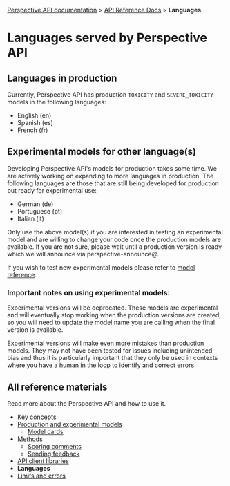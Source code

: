 [Perspective API documentation](https://github.com/conversationai/perspectiveapi/blob/master/README.md) > [API Reference Docs](README.md) > **Languages**

# Languages served by Perspective API

## Languages in production 

Currently, Perspective API has production `TOXICITY` and `SEVERE_TOXICITY` models in the following languages:

+ English (en)
+ Spanish (es)
+ French (fr)

## Experimental models for other language(s)

Developing Perspective API's models for production takes some time. We are actively working on expanding to more languages in production. The following languages are those that are still being developed for production but ready for experimental use:

+ German (de)
+ Portuguese (pt)
+ Italian (it)

Only use the above model(s) if you are interested in testing an experimental model and are willing to change your code once the production models are available. If you are not sure, please wait until a production version is ready which we will announce via perspective-announce@.

If you wish to test new experimental models please refer to [model reference](/api/models.md). 

 ### Important notes on using experimental models:

Experimental versions will be deprecated. These models are experimental and will eventually stop working when the production versions are created, so you will need to update the model name you are calling when the final version is available.

Experimental versions will make even more mistakes than production models. They may not have been tested for issues including unintended bias and thus it is particularly important that they only be used in contexts where you have a human in the loop to identify and correct errors.

## All reference materials

Read more about the Perspective API and how to use it.

* [Key concepts](key-concepts.md)
* [Production and experimental models](models.md)
   * [Model cards](model-cards/README.md)
* [Methods](methods.md)
   * [Scoring comments](methods.md#scoring-comments-analyzecomment)
   * [Sending feedback](methods.md#sending-feedback-suggestcommentscore)
* [API client libraries](clients.md)
* **Languages**
* [Limits and errors](limits.md)

